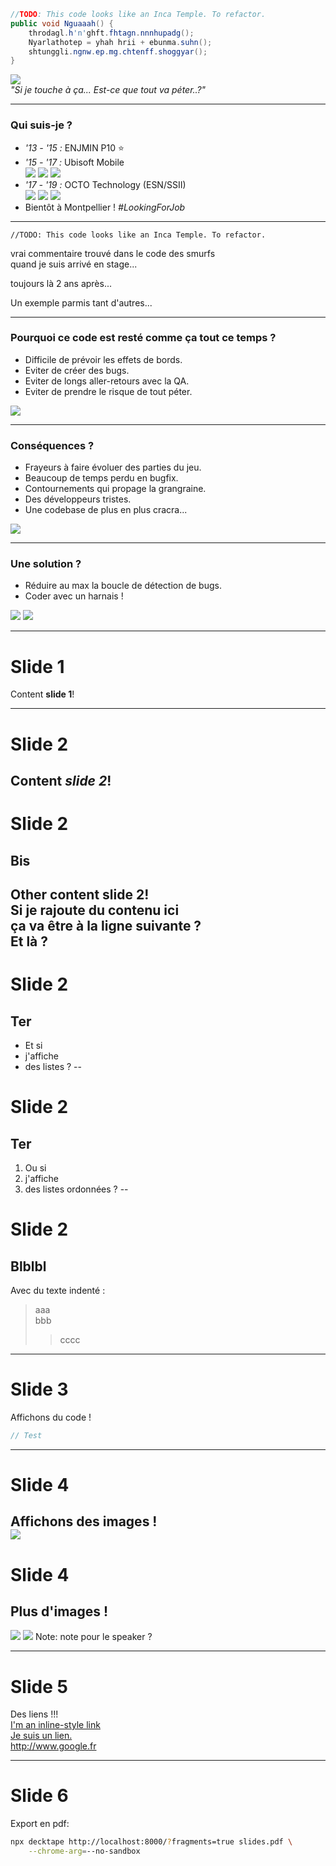 ```c#
//TODO: This code looks like an Inca Temple. To refactor.
public void Nguaaah() {
	throdagl.h'n'ghft.fhtagn.nnnhupadg();
	Nyarlathotep = yhah hrii + ebunma.suhn();
	shtunggli.ngnw.ep.mg.chtenff.shoggyar();
} 
```
![](images/indianaswap.webp)  
_"Si je touche à ça... Est-ce que tout va péter..?"_

---

### Qui suis-je ?
- *'13 - '15 :* ENJMIN P10 ⭐  
- *'15 - '17 :* Ubisoft Mobile  
![](images/ubimobile.png)<!-- .element height="100px" -->
![](images/smurfs.jpg)<!-- .element height="100px" -->
![](images/smurfs_banniere.jpg)<!-- .element height="100px" -->
- *'17 - '19 :* OCTO Technology (ESN/SSII)  
![](images/octo.jpg)<!-- .element height="100px" -->
![](images/thereisabetterway.png)<!-- .element height="100px" -->
![](images/culturecode.png)<!-- .element height="100px" -->
- Bientôt à Montpellier ! *#LookingForJob*

---

```
//TODO: This code looks like an Inca Temple. To refactor.
```
vrai commentaire trouvé dans le code des smurfs  
quand je suis arrivé en stage...

toujours là 2 ans après...<!-- .element: class="fragment" data-fragment-index="2" -->  

Un exemple parmis tant d'autres...<!-- .element: class="fragment" data-fragment-index="3" -->  

---

### Pourquoi ce code est resté comme ça tout ce temps ?
- Difficile de prévoir les effets de bords.  
- Eviter de créer des bugs.  
- Eviter de longs aller-retours avec la QA.
- Eviter de prendre le risque de tout péter.  

![](images/codersanstests.jpg)<!-- .element: class="fragment" data-fragment-index="1" height="250px" -->  

---

### Conséquences ?

- Frayeurs à faire évoluer des parties du jeu.
- Beaucoup de temps perdu en bugfix.
- Contournements qui propage la grangraine.
- Des développeurs tristes.
- Une codebase de plus en plus cracra...

![](images/codebasecracra.jpg)<!-- .element: class="fragment" data-fragment-index="1" height="250px" -->  

---

### Une solution ?

- Réduire au max la boucle de détection de bugs.
- Coder avec un harnais ! <!-- .element: class="fragment" data-fragment-index="1" -->

![](images/codersanstests.jpg)<!-- .element: class="fragment" data-fragment-index="1" height="225px;" -->
![](images/coderavectests.jpg)<!-- .element: class="fragment" data-fragment-index="1" height="225px;" -->

---

# Slide 1
Content **slide 1**!

---

# Slide 2
Content *slide 2*!
--
# Slide 2
## Bis
Other content **slide 2**!  
Si je rajoute du contenu ici  
ça va être à la ligne suivante ?  
Et là ?
--
# Slide 2
## Ter
- Et si
- j'affiche
- des listes ?
--
# Slide 2
## Ter
1. Ou si
2. j'affiche
3. des listes ordonnées ?
--
# Slide 2
## Blblbl
Avec du texte indenté :
> aaa  
> bbb  
>> cccc

---

# Slide 3
Affichons du code !
```c#
// Test
```

---

# Slide 4
Affichons des images !  
![](https://media1.tenor.com/images/ea9df861113fecec5bb17bf1faa0124e/tenor.gif)  
--
# Slide 4
## Plus d'images !
![](https://media.giphy.com/media/MS0fQBmGGMaRy/giphy.gif)<!-- .element width="25%" -->
![](https://media.giphy.com/media/ceE4RymtDQeti/giphy.gif)<!-- .element width="25%" -->
Note: note pour le speaker ?

---

# Slide 5
Des liens !!!  
[I'm an inline-style link](https://www.google.com)  
[Je suis un lien.](https://www.google.fr)  
<http://www.google.fr>

---

# Slide 6
Export en pdf:
```bash
npx decktape http://localhost:8000/?fragments=true slides.pdf \
    --chrome-arg=--no-sandbox
```